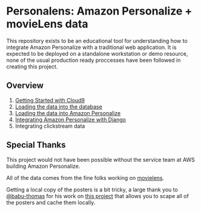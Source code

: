 # Personalens: Amazon Personalize + movieLens data


This repository exists to be an educational tool for understanding how to integrate Amazon Personalize with a traditional
web application. It is expected to be deployed on a standalone workstation or demo resource, none of the usual production ready proccesses 
have been followed in creating this project.

## Overview

1. [Getting Started with Cloud9](docs/GettingStartedCloud9.md)
2. [Loading the data into the database](docs/LoadingDataIntotheDatabase.md)
3. [Loading the data into Amazon Personalize](docs/LoadingDataIntoAmazonPersonalize.md)
4. [Integrating Amazon Personalize with Django](docs/IntegratingAmazonPersonalizeWithDjango.md)
5. Integrating clickstream data

## Special Thanks

This project would not have been possible without the service team at AWS building Amazon Personalize.

All of the data comes from the fine folks working on [movielens](https://movielens.org).

Getting a local copy of the posters is a bit tricky, a large thank you to [@babu-thomas](https://github.com/babu-thomas) for his work on [this project](https://github.com/babu-thomas/movielens-posters) that 
allows you to scape all of the posters and cache them locally.

